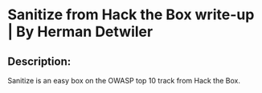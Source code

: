 # Sanitize from Hack the Box write-up | By Herman Detwiler

## Description:

Sanitize is an easy box on the OWASP top 10 track from Hack the Box.
